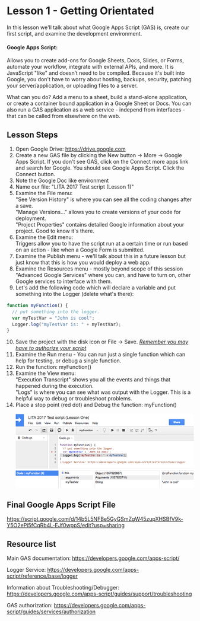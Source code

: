 # Lesson 1 - Getting Orientated

In this lesson we'll talk about what Google Apps Script (GAS) is, create our first script, and examine the development environment.

#### Google Apps Script:

Allows you to create add-ons for Google Sheets, Docs, Slides, or Forms, automate your workflow, integrate with external APIs, and more. It is JavaScript "like" and doesn’t need to be compiled. Because it's built into Google, you don't have to worry about hosting, backups, security, patching your server/application, or uploading files to a server.

What can you do? Add a menu to a sheet, build a stand-alone application, or create a container bound application in a Google Sheet or Docs. You can also run a GAS application as a web service - independ from interfaces - that can be called from elsewhere on the web.

## Lesson Steps

1. Open Google Drive: https://drive.google.com
2. Create a new GAS file by clicking the New button -> More -> Google Apps Script. If you don't see GAS, click on the Connect more apps link and search for Google. You should see Google Apps Script. Click the Connect button.
3. Note the Google Doc like environment
4. Name our file: "LITA 2017 Test script (Lesson 1)"
5. Examine the File menu:<br/>
"See Version History" is where you can see all the coding changes after a save.<br/>
"Manage Versions..." allows you to create versions of your code for deployment.<br/>
"Project Properties" contains detailed Google information about your project. Good to know it's there.<br/>
6. Examine the Edit menu:<br/>
Triggers allow you to have the script run at a certain time or run based on an action - like when a Google Form is submitted.<br/>
7. Examine the Publish menu - we'll talk about this in a future lesson but just know that this is how you would deploy a web app.
8. Examine the Resources menu - mostly beyond scope of this session<br/>
"Advanced Google Services" where you can, and have to turn on, other Google services to interface with them.<br/>
9. Let's add the following code which will declare a variable and put something into the Logger (delete what's there):
```javascript
function myFunction() {
  // put something into the logger.
  var myTestVar = "John is cool";
  Logger.log("myTestVar is: " + myTestVar);
}
```
10. Save the project with the disk icon or File -> Save. *[Remember you may have to authorize your script](../authorize.md)*
11. Examine the Run menu - You can run just a single function which can help for testing, or debug a single function.<br/>
12. Run the function: myFunction()
13. Examine the View menu:<br/>
"Execution Transcript" shows you all the events and things that happened during the execution.<br/>
"Logs" is where you can see what was output with the Logger. This is a helpful way to debug or troubleshoot problems.<br/>
14. Place a stop point (red dot) and Debug the function: myFunction()<br /><br />
![Image of GAS Debug](debug.png)

## Final Google Apps Script File

https://script.google.com/d/14b5L5NFBe5GyGSmZgW45zupXHSBfV9k-Y5O2ePi5fCqRb4L-EJf0wppS/edit?usp=sharing

## Resource list

Main GAS documentation: https://developers.google.com/apps-script/

Logger Service: https://developers.google.com/apps-script/reference/base/logger

Information about Troubleshooting/Debugger: https://developers.google.com/apps-script/guides/support/troubleshooting

GAS authorization: https://developers.google.com/apps-script/guides/services/authorization
